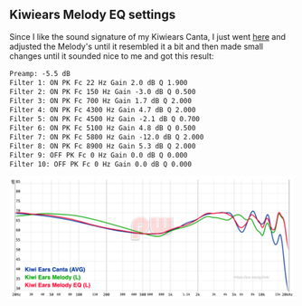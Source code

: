 ## Kiwiears Melody EQ settings

Since I like the sound signature of my Kiwiears Canta, I just went [here](https://pw.squig.link/?share=Kiwi_Ears_Canta,Kiwi_Ears_Melody) and adjusted the Melody's until it resembled it a bit and then made small changes until it sounded nice to me and got this result:

```
Preamp: -5.5 dB
Filter 1: ON PK Fc 22 Hz Gain 2.0 dB Q 1.900
Filter 2: ON PK Fc 150 Hz Gain -3.0 dB Q 0.500
Filter 3: ON PK Fc 700 Hz Gain 1.7 dB Q 2.000
Filter 4: ON PK Fc 4300 Hz Gain 4.7 dB Q 2.000
Filter 5: ON PK Fc 4500 Hz Gain -2.1 dB Q 0.700
Filter 6: ON PK Fc 5100 Hz Gain 4.8 dB Q 0.500
Filter 7: ON PK Fc 5800 Hz Gain -12.0 dB Q 2.000
Filter 8: ON PK Fc 8900 Hz Gain 5.3 dB Q 2.000
Filter 9: OFF PK Fc 0 Hz Gain 0.0 dB Q 0.000
Filter 10: OFF PK Fc 0 Hz Gain 0.0 dB Q 0.000
```


![Kiwiears Melody eq settings](melody.png)
